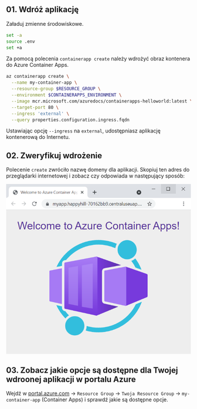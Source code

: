 
## 01. Wdróż aplikację

Załaduj zmienne środowiskowe.

```bash
set -a
source .env
set +a
```

Za pomocą polecenia `containerapp create` należy wdrożyć obraz kontenera do Azure Container Apps.

```bash
az containerapp create \
  --name my-container-app \
  --resource-group $RESOURCE_GROUP \
  --environment $CONTAINERAPPS_ENVIRONMENT \
  --image mcr.microsoft.com/azuredocs/containerapps-helloworld:latest \
  --target-port 80 \
  --ingress 'external' \
  --query properties.configuration.ingress.fqdn
```

Ustawiając opcję `--ingress` na `external`, udostępniasz aplikację kontenerową do Internetu.

## 02. Zweryfikuj wdrożenie

Polecenie `create` zwróciło nazwę domeny dla aplikacji. Skopiuj ten adres do przeglądarki internetowej i zobacz czy odpowiada w następujący sposób:

![](img/azure-container-apps-quickstart.png)

## 03. Zobacz jakie opcje są dostępne dla Twojej wdroonej aplikacji w portalu Azure

Wejdź w [portal.azure.com](portal.azure.com) -> `Resource Group` -> `Twoja Resource Group` -> `my-container-app` (Container Apps) i sprawdź jakie są dostępne opcje.
